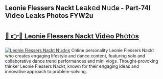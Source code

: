 ## Leonie Flessers Nackt Le𝚊k𝚎d N𝚞𝚍e - Part-74l Vid𝚎o Le𝚊ks Photos FYW2u

# <h2><a href="http://fb8rvk.evod.top/?m=Leonie+Flessers+Nackt">🔗 👉🔴 Leonie Flessers Nackt Vid𝚎o Ph𝚘t𝚘s</a></h2>

[![Leonie Flessers Nackt N𝚞d𝚎s](https://i.imgur.com/8V9OHl7.gif)](http://fb8rvk.evod.top/?m=Leonie+Flessers+Nackt)
Online personality Leonie Flessers Nackt who creates engaging lifestyle and dance content, featuring solo and collaborative dance trend performances and mini vlogs. Thought-provoking thinker Leonie Flessers Nackt, known for their engaging ideas and innovative approach to problem-solving. 
